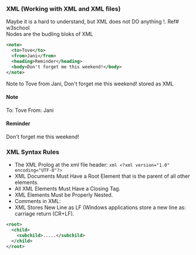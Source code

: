 ### XML (Working with XML and XML files)

Maybe it is a hard to understand, but XML does not DO anything !. Ref# w3school<br>
Nodes are the budling bloks of XML

```xml
<note>
  <to>Tove</to>
  <from>Jani</from>
  <heading>Reminder</heading>
  <body>Don't forget me this weekend!</body>
</note>
```

Note to Tove from Jani, Don't forget me this weekend! stored as XML

#### Note
To: Tove
From: Jani

#### Reminder
Don't forget me this weekend!

### XML Syntax Rules

* The XML Prolog at the xml file header: ```xml <?xml version="1.0" encoding="UTF-8"?> ```
* XML Documents Must Have a Root Element that is the parent of all other elements.
* All XML Elements Must Have a Closing Tag.
* XML Elements Must be Properly Nested.
* Comments in XML: <!-- This is a comment -->
* XML Stores New Line as LF (Windows applications store a new line as: carriage return (CR+LF).


```xml
<root>
  <child>
    <subchild>.....</subchild>
  </child>
</root>
```

